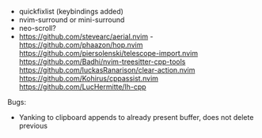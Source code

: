 


- quickfixlist (keybindings added)
- nvim-surround or mini-surround
- neo-scroll?
- https://github.com/stevearc/aerial.nvim
-https://github.com/phaazon/hop.nvim
https://github.com/piersolenski/telescope-import.nvim
https://github.com/Badhi/nvim-treesitter-cpp-tools
https://github.com/luckasRanarison/clear-action.nvim
https://github.com/Kohirus/cppassist.nvim
https://github.com/LucHermitte/lh-cpp


Bugs:
- Yanking to clipboard appends to already present buffer, does not delete previous
